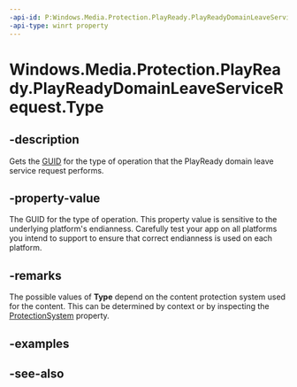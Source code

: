 ```yaml
---
-api-id: P:Windows.Media.Protection.PlayReady.PlayReadyDomainLeaveServiceRequest.Type
-api-type: winrt property
---
```


<!-- Property syntax
public System.Guid Type { get; }
-->

# Windows.Media.Protection.PlayReady.PlayReadyDomainLeaveServiceRequest.Type

## -description
Gets the [GUID](/windows/win32/api/guiddef/ns-guiddef-guid) for the type of operation that the PlayReady domain leave service request performs.

## -property-value
The GUID for the type of operation. This property value is sensitive to the underlying platform's endianness. Carefully test your app on all platforms you intend to support to ensure that correct endianness is used on each platform.

## -remarks
The possible values of **Type** depend on the content protection system used for the content. This can be determined by context or by inspecting the [ProtectionSystem](playreadydomainleaveservicerequest_protectionsystem.md) property.

## -examples

## -see-also
